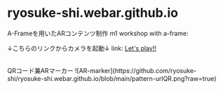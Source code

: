 # ryosuke-shi.webar.github.io
A-Frameを用いたARコンテンツ制作
m1 workshop with a-frame: 

↓こちらのリンクからカメラを起動↓
link: 
[Let's play!!](https://ryosuke-shi.github.io/ryosuke-shi.webar.github.io/webar/ "Web AR")

</br>
QRコード兼ARマーカー
![AR-marker](https://github.com/ryosuke-shi/ryosuke-shi.webar.github.io/blob/main/pattern-urlQR.png?raw=true)
